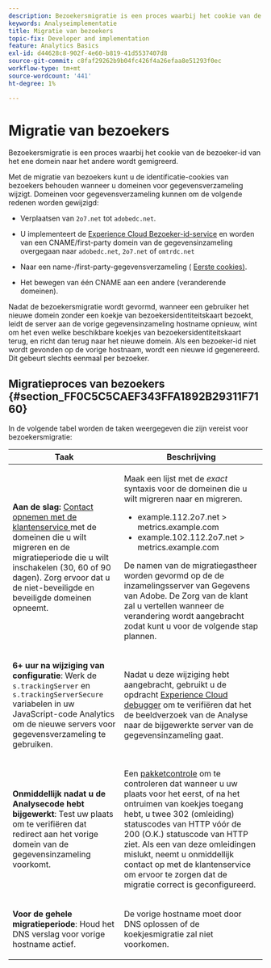 ```yaml
---
description: Bezoekersmigratie is een proces waarbij het cookie van de bezoeker-id van het ene domein naar het andere wordt gemigreerd.
keywords: Analyseimplementatie
title: Migratie van bezoekers
topic-fix: Developer and implementation
feature: Analytics Basics
exl-id: d44628c8-902f-4e60-b819-41d5537407d8
source-git-commit: c8faf29262b9b04fc426f4a26efaa8e51293f0ec
workflow-type: tm+mt
source-wordcount: '441'
ht-degree: 1%

---
```


# Migratie van bezoekers

Bezoekersmigratie is een proces waarbij het cookie van de bezoeker-id van het ene domein naar het andere wordt gemigreerd.

Met de migratie van bezoekers kunt u de identificatie-cookies van bezoekers behouden wanneer u domeinen voor gegevensverzameling wijzigt. Domeinen voor gegevensverzameling kunnen om de volgende redenen worden gewijzigd:

* Verplaatsen van `2o7.net` tot `adobedc.net`.

* U implementeert de [Experience Cloud Bezoeker-id-service](https://experienceleague.adobe.com/docs/id-service/using/home.html) en worden van een CNAME/first-party domein van de gegevensinzameling overgegaan naar `adobedc.net`, `2o7.net` of `omtrdc.net`

* Naar een name-/first-party-gegevensverzameling ( [Eerste cookies)](https://experienceleague.adobe.com/docs/core-services/interface/ec-cookies/cookies-first-party.html).

* Het bewegen van één CNAME aan een andere (veranderende domeinen).

Nadat de bezoekersmigratie wordt gevormd, wanneer een gebruiker het nieuwe domein zonder een koekje van bezoekersidentiteitskaart bezoekt, leidt de server aan de vorige gegevensinzameling hostname opnieuw, wint om het even welke beschikbare koekjes van bezoekersidentiteitskaart terug, en richt dan terug naar het nieuwe domein. Als een bezoeker-id niet wordt gevonden op de vorige hostnaam, wordt een nieuwe id gegenereerd. Dit gebeurt slechts eenmaal per bezoeker.

## Migratieproces van bezoekers {#section_FF0C5C5CAEF343FFA1892B29311F7160}

In de volgende tabel worden de taken weergegeven die zijn vereist voor bezoekersmigratie:

<table id="table_7B2535FC3E264216A299686415C6B21C"> 
 <thead> 
  <tr> 
   <th colname="col1" class="entry"> Taak </th> 
   <th colname="col3" class="entry"> Beschrijving </th> 
  </tr> 
 </thead>
 <tbody> 
  <tr> 
   <td colname="col1"> <p> <b>Aan de slag:</b> <a href="https://helpx.adobe.com/marketing-cloud/contact-support.html"  > Contact opnemen met de klantenservice </a> met de domeinen die u wilt migreren en de migratieperiode die u wilt inschakelen (30, 60 of 90 dagen). Zorg ervoor dat u de niet-beveiligde en beveiligde domeinen opneemt. </p> </td> 
   <td colname="col3"> <p>Maak een lijst met de <i>exact</i> syntaxis voor de domeinen die u wilt migreren naar en migreren. </p> 
    <ul id="ul_067EC5C7619141A6BDFBC209C9FD47E2"> 
     <li id="li_0723D948465A49C1871B81207AEDC4DC">example.112.2o7.net &gt; metrics.example.com </li> 
     <li id="li_B0CA15A593BD4AB9802E33A3FF037C7A">example.102.112.2o7.net &gt; metrics.example.com </li> 
    </ul> <p>De namen van de migratiegastheer worden gevormd op de de inzamelingsserver van Gegevens van Adobe. De Zorg van de klant zal u vertellen wanneer de verandering wordt aangebracht zodat kunt u voor de volgende stap plannen. </p> </td> 
  </tr> 
  <tr> 
   <td colname="col1"> <p> <b>6+ uur na wijziging van configuratie</b>: Werk de <code> s.trackingServer</code> en <code> s.trackingServerSecure</code> variabelen in uw JavaScript-code Analytics om de nieuwe servers voor gegevensverzameling te gebruiken. </p> </td> 
   <td colname="col3"> <p>Nadat u deze wijziging hebt aangebracht, gebruikt u de opdracht <a href="https://experienceleague.adobe.com/docs/debugger/using/experience-cloud-debugger.html?lang=en"> Experience Cloud debugger</a> om te verifiëren dat het de beeldverzoek van de Analyse naar de bijgewerkte server van de gegevensinzameling gaat. </p> </td> 
  </tr> 
  <tr> 
   <td colname="col1"> <p> <b>Onmiddellijk nadat u de Analysecode hebt bijgewerkt</b>: Test uw plaats om te verifiëren dat redirect aan het vorige domein van de gegevensinzameling voorkomt. </p> </td> 
   <td colname="col3"> <p>Een <a href="../implement/validate/packet-monitor.md"> pakketcontrole</a> om te controleren dat wanneer u uw plaats voor het eerst, of na het ontruimen van koekjes toegang hebt, u twee 302 (omleiding) statuscodes van HTTP vóór de 200 (O.K.) statuscode van HTTP ziet. Als een van deze omleidingen mislukt, neemt u onmiddellijk contact op met de klantenservice om ervoor te zorgen dat de migratie correct is geconfigureerd. </p> </td> 
  </tr> 
  <tr> 
   <td colname="col1"> <p> <b>Voor de gehele migratieperiode</b>: Houd het DNS verslag voor vorige hostname actief. </p> </td> 
   <td colname="col3"> <p>De vorige hostname moet door DNS oplossen of de koekjesmigratie zal niet voorkomen. </p> </td> 
  </tr> 
 </tbody> 
</table>
